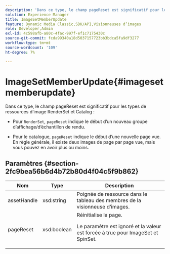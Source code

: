 ```yaml
---
description: 'Dans ce type, le champ pageReset est significatif pour les types de ressources d’image RenderSet et Catalog. '
solution: Experience Manager
title: ImageSetMemberUpdate
feature: Dynamic Media Classic,SDK/API,Visionneuses d’images
role: Developer,Admin
exl-id: 4c598afb-a80c-4fac-997f-ef1c7175430c
source-git-commit: fcda99340a18d5037157723bb3bdca5fa9df3277
workflow-type: tm+mt
source-wordcount: '109'
ht-degree: 7%

---
```


# ImageSetMemberUpdate{#imagesetmemberupdate}

Dans ce type, le champ pageReset est significatif pour les types de ressources d’image RenderSet et Catalog :

* Pour `RenderSet`, `pageReset` indique le début d’un nouveau groupe d’affichage/d’échantillon de rendu.

* Pour le catalogue, `pageReset` indique le début d’une nouvelle page vue. En règle générale, il existe deux images de page par page vue, mais vous pouvez en avoir plus ou moins.

## Paramètres {#section-2fc9bea56b6d4b72b80d4f04c5f9b862}

<table id="table_04100BB8ABD84EF68B0A7CE3AD946414"> 
 <thead> 
  <tr> 
   <th colname="col1" class="entry"> Nom </th> 
   <th colname="col2" class="entry"> Type </th> 
   <th colname="col3" class="entry"> Description </th> 
  </tr> 
 </thead>
 <tbody> 
  <tr> 
   <td colname="col1"> <span class="codeph"> <span class="varname"> assetHandle</span> </span> </td> 
   <td colname="col2"> <span class="codeph"> xsd:string</span> </td> 
   <td colname="col3"> Poignée de ressource dans le tableau des membres de la visionneuse d’images. </td> 
  </tr> 
  <tr> 
   <td colname="col1"> <span class="codeph"> <span class="varname"> pageReset</span> </span> </td> 
   <td colname="col2"> <span class="codeph"> xsd:boolean</span> </td> 
   <td colname="col3">Réinitialise la page. <p>Le paramètre est ignoré et la valeur est forcée à true pour <span class="codeph"> ImageSet</span> et <span class="codeph"> SpinSet</span>. </p></td> 
  </tr> 
 </tbody> 
</table>
